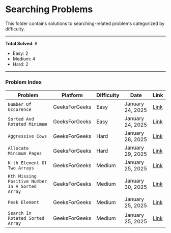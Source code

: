 # Searching Problems

This folder contains solutions to searching-related problems categorized by difficulty.

---
        
**Total Solved**: 8
- Easy: 2
- Medium: 4
- Hard: 2

---

### Problem Index

| Problem | Platform | Difficulty | Date | Link |
|---------|----------|------------|------|------|
| `Number Of Occurence` | GeeksForGeeks | Easy | January 24, 2025 | [Link](https://www.geeksforgeeks.org/batch/gfg-160-problems/track/searching-gfg-160/problem/number-of-occurrence2259) |
| `Sorted And Rotated Minimum` | GeeksForGeeks | Easy | January 24, 2025 | [Link](https://www.geeksforgeeks.org/batch/gfg-160-problems/track/searching-gfg-160/problem/minimum-element-in-a-sorted-and-rotated-array3611) |
| `Aggressive Cows` | GeeksForGeeks | Hard | January 28, 2025 | [Link](https://www.geeksforgeeks.org/batch/gfg-160-problems/track/searching-gfg-160/problem/aggressive-cows) |
| `Allocate Minimum Pages` | GeeksForGeeks | Hard | January 29, 2025 | [Link](https://www.geeksforgeeks.org/batch/gfg-160-problems/track/searching-gfg-160/problem/allocate-minimum-number-of-pages0937) |
| `K-th Element Of Two Arrays` | GeeksForGeeks | Medium | January 25, 2025 | [Link](https://www.geeksforgeeks.org/batch/gfg-160-problems/track/searching-gfg-160/problem/k-th-element-of-two-sorted-array1317) |
| `Kth Missing Positive Number In A Sorted Array` | GeeksForGeeks | Medium | January 30, 2025 | [Link](https://www.geeksforgeeks.org/batch/gfg-160-problems/track/searching-gfg-160/problem/kth-missing-positive-number-in-a-sorted-array7) |
| `Peak Element` | GeeksForGeeks | Medium | January 25, 2025 | [Link](https://www.geeksforgeeks.org/batch/gfg-160-problems/track/searching-gfg-160/problem/peak-element) |
| `Search In Rotated Sorted Array` | GeeksForGeeks | Medium | January 25, 2025 | [Link](https://www.geeksforgeeks.org/batch/gfg-160-problems/track/searching-gfg-160/problem/search-in-a-rotated-array4618) |